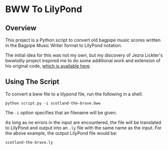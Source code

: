 BWW To LilyPond
===============

Overview
---

This project is a Python script to convert old bagpipe music scores written in the Bagpipe Music Writer format to LilyPond notation.

The initial idea for this was not my own, but my discovery of Jezra Lickter's bwwtolily project inspired me to do some additional work and extension of his original code, [which is available here](https://www.jezra.net/projects/bwwtolily.html).

Using The Script
---

To convert a bww file to a lilypond file, run the following in a shell:

`python script.py -i scotland-the-brave.bww`

The `-i` option specifies that an filename will be given.

As long as no errors in the input are encountered, the file will be translated to LilyPond and output into an `.ly` file with the same name as the input. For the above example, the output LilyPond file would be:

`scotland-the-brave.ly` 

